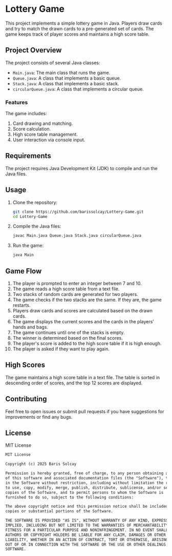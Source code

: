 # Lottery Game

This project implements a simple lottery game in Java. Players draw cards and try to match the drawn cards to a pre-generated set of cards. The game keeps track of player scores and maintains a high score table.

## Project Overview

The project consists of several Java classes:
- `Main.java`: The main class that runs the game.
- `Queue.java`: A class that implements a basic queue.
- `Stack.java`: A class that implements a basic stack.
- `circularQueue.java`: A class that implements a circular queue.

### Features

The game includes:
1. Card drawing and matching.
2. Score calculation.
3. High score table management.
4. User interaction via console input.

## Requirements

The project requires Java Development Kit (JDK) to compile and run the Java files.

## Usage

1. Clone the repository:

    ```bash
    git clone https://github.com/barissolcay/Lottery-Game.git
    cd Lottery-Game
    ```

2. Compile the Java files:

    ```bash
    javac Main.java Queue.java Stack.java circularQueue.java
    ```

3. Run the game:

    ```bash
    java Main
    ```

## Game Flow

1. The player is prompted to enter an integer between 7 and 10.
2. The game reads a high score table from a text file.
3. Two stacks of random cards are generated for two players.
4. The game checks if the two stacks are the same. If they are, the game restarts.
5. Players draw cards and scores are calculated based on the drawn cards.
6. The game displays the current scores and the cards in the players' hands and bags.
7. The game continues until one of the stacks is empty.
8. The winner is determined based on the final scores.
9. The player's score is added to the high score table if it is high enough.
10. The player is asked if they want to play again.

## High Scores

The game maintains a high score table in a text file. The table is sorted in descending order of scores, and the top 12 scores are displayed.

## Contributing

Feel free to open issues or submit pull requests if you have suggestions for improvements or find any bugs.

## License

MIT License

```markdown
MIT License

Copyright (c) 2025 Baris Solcay

Permission is hereby granted, free of charge, to any person obtaining a copy
of this software and associated documentation files (the "Software"), to deal
in the Software without restriction, including without limitation the rights
to use, copy, modify, merge, publish, distribute, sublicense, and/or sell
copies of the Software, and to permit persons to whom the Software is
furnished to do so, subject to the following conditions:

The above copyright notice and this permission notice shall be included in all
copies or substantial portions of the Software.

THE SOFTWARE IS PROVIDED "AS IS", WITHOUT WARRANTY OF ANY KIND, EXPRESS OR
IMPLIED, INCLUDING BUT NOT LIMITED TO THE WARRANTIES OF MERCHANTABILITY,
FITNESS FOR A PARTICULAR PURPOSE AND NONINFRINGEMENT. IN NO EVENT SHALL THE
AUTHORS OR COPYRIGHT HOLDERS BE LIABLE FOR ANY CLAIM, DAMAGES OR OTHER
LIABILITY, WHETHER IN AN ACTION OF CONTRACT, TORT OR OTHERWISE, ARISING FROM,
OUT OF OR IN CONNECTION WITH THE SOFTWARE OR THE USE OR OTHER DEALINGS IN THE
SOFTWARE.

